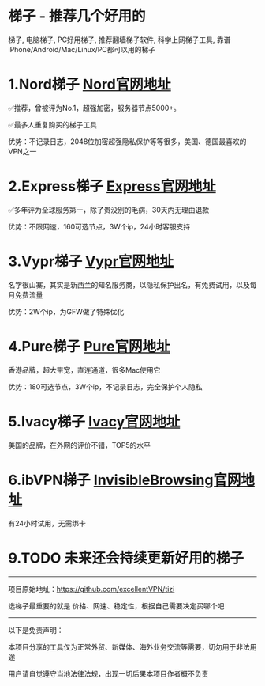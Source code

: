 # 梯子 - 推荐几个好用的
梯子, 电脑梯子, PC好用梯子, 推荐翻墙梯子软件, 科学上网梯子工具, 靠谱iPhone/Android/Mac/Linux/PC都可以用的梯子

# 1.Nord梯子   [Nord官网地址](http://get.affiliatescn.net/aff_c?offer_id=15&aff_id=38201&url_id=6063&aff_sub=github&aff_click_id=excellent_tizi)
✅推荐，曾被评为No.1，超强加密，服务器节点5000+。

✅最多人重复购买的梯子工具

优势：不记录日志，2048位加密超强隐私保护等等很多，美国、德国最喜欢的VPN之一

# 2.Express梯子 [Express官网地址](https://www.xvbelink.com/?a_fid=tizi_vpn&chan=excellent&data1=tizi)
✅多年评为全球服务第一，除了贵没别的毛病，30天内无理由退款

优势：不限网速，160可选节点，3W个ip，24小时客服支持

# 3.Vypr梯子 [Vypr官网地址](https://www.anrdoezrs.net/click-9263372-13829075)
名字很山寨，其实是新西兰的知名服务商，以隐私保护出名，有免费试用，以及每月免费流量

优势：2W个ip，为GFW做了特殊优化

# 4.Pure梯子 [Pure官网地址](https://billing.purevpn.com/aff.php?aff=42611&data1=github&data2=excellent_tizi)
香港品牌，超大带宽，直连通道，很多Mac使用它

优势：180可选节点，3W个ip，不记录日志，完全保护个人隐私

# 5.Ivacy梯子 [Ivacy官网地址](https://www.ivacykodi.com/easter-deal-2020/?aff=91814&data1=excellent&data2=tizi)
美国的品牌，在外网的评价不错，TOP5的水平

# 6.ibVPN梯子 [InvisibleBrowsing官网地址](https://my.ibvpn.com/aff.php?aff=9111&page=plans)

有24小时试用，无需绑卡

# 9.TODO 未来还会持续更新好用的梯子

----

项目原始地址：https://github.com/excellentVPN/tizi

选梯子最重要的就是 价格、网速、稳定性，根据自己需要决定买哪个吧

----

以下是免责声明：

本项目分享的工具仅为正常外贸、新媒体、海外业务交流等需要，切勿用于非法用途

用户请自觉遵守当地法律法规，出现一切后果本项目作者概不负责
